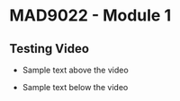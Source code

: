 # MAD9022 - Module 1

## Testing Video

- Sample text above the video

<VideoPlayer 
  title="Stop trying to make fetch happen"
  mp4-url=""
  webm-url="$withBase('media/fetch.79da5d42b666.webm')"
/>

- Sample text below the video
